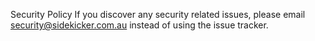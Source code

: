Security Policy
If you discover any security related issues, please email security@sidekicker.com.au instead of using the issue tracker.
